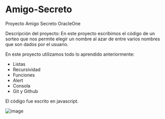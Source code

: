 # Amigo-Secreto
Proyecto Amigo Secreto OracleOne

Descripción del proyecto: 
En este proyecto escribimos el código de un sorteo que nos permite elegir un nombre al azar de entre varios nombres que son dados por el usuario.

En este proyecto utilizamos todo lo aprendido anteriormente:
  - Listas
  - Recursividad
  - Funciones
  - Alert
  - Consola
  - Git y Github

El código fue escrito en javascript.

![image](https://github.com/user-attachments/assets/db59a331-fbcf-41dd-a171-ce2e2314bac6)

